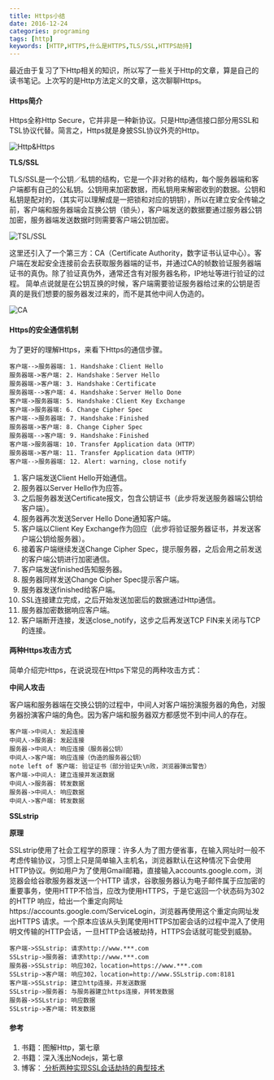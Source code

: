 ```yaml
---
title: Https小结
date: 2016-12-24
categories: programing
tags: [http]
keywords: [HTTP,HTTPS,什么是HTTPS,TLS/SSL,HTTPS劫持]
---
```


最近由于复习了下Http相关的知识，所以写了一些关于Http的文章，算是自己的读书笔记。上次写的是Http方法定义的文章，这次聊聊Https。

#### Https简介

Https全称Http Secure，它并非是一种新协议。只是Http通信接口部分用SSL和TSL协议代替。简言之，Https就是身披SSL协议外壳的Http。

![Http&Https](http://img.blog.csdn.net/20161224163733133?watermark/2/text/aHR0cDovL2Jsb2cuY3Nkbi5uZXQvdnVydG5lYw==/font/5a6L5L2T/fontsize/400/fill/I0JBQkFCMA==/dissolve/70/gravity/SouthEast)

**TLS/SSL**

TLS/SSL是一个公钥／私钥的结构，它是一个非对称的结构，每个服务器端和客户端都有自己的公私钥。公钥用来加密数据，而私钥用来解密收到的数据。公钥和私钥是配对的，（其实可以理解成是一把锁和对应的钥钥），所以在建立安全传输之前，客户端和服务器端会互换公钥（锁头），客户端发送的数据要通过服务器公钥加密，服务器端发送数据时则需要客户端公钥加密。

![TSL/SSL](http://img.blog.csdn.net/20161224175718032?watermark/2/text/aHR0cDovL2Jsb2cuY3Nkbi5uZXQvdnVydG5lYw==/font/5a6L5L2T/fontsize/400/fill/I0JBQkFCMA==/dissolve/70/gravity/SouthEast)

这里还引入了一个第三方：CA（Certificate Authority，数字证书认证中心）。客户端在发起安全连接前会去获取服务器端的证书，并通过CA的帧数验证服务器端证书的真伪。除了验证真伪外，通常还含有对服务器名称，IP地址等进行验证的过程。
简单点说就是在公钥互换的时候，客户端需要验证服务器给过来的公钥是否真的是我们想要的服务器发过来的，而不是其他中间人伪造的。

![CA](http://img.blog.csdn.net/20161224171233971?watermark/2/text/aHR0cDovL2Jsb2cuY3Nkbi5uZXQvdnVydG5lYw==/font/5a6L5L2T/fontsize/400/fill/I0JBQkFCMA==/dissolve/70/gravity/SouthEast)

#### Https的安全通信机制

为了更好的理解Https，来看下Https的通信步骤。

```sequence
客户端-->服务器端: 1. Handshake：Client Hello
服务器端->客户端: 2. Handshake：Server Hello
服务器端->客户端: 3. Handshake：Certificate
服务器端-->客户端: 4. Handshake：Server Hello Done
客户端->服务器端: 5. Handshake：Client Key Exchange
客户端->服务器端: 6. Change Cipher Spec
客户端-->服务器端: 7. Handshake：Finished
服务器端->客户端: 8. Change Cipher Spec
服务器端-->客户端: 9. Handshake：Finished
客户端->服务器端: 10. Transfer Application data（HTTP）
服务器端->客户端: 11. Transfer Application data（HTTP）
客户端-->服务器端: 12. Alert: warning, close notify
```

1. 客户端发送Client Hello开始通信。
2. 服务器以Server Hello作为应答。
3. 之后服务器发送Certificate报文，包含公钥证书（此步将发送服务器端公钥给客户端）。
4. 服务器再次发送Server Hello Done通知客户端。
5. 客户端以Client Key Exchange作为回应（此步将验证服务器证书，并发送客户端公钥给服务器）。
6. 接着客户端继续发送Change Cipher Spec，提示服务器，之后会用之前发送的客户端公钥进行加密通信。
7. 客户端发送finished告知服务器。
8. 服务器同样发送Change Cipher Spec提示客户端。
9. 服务器发送finished给客户端。
10. SSL连接建立完成，之后开始发送加密后的数据通过Http通信。
11. 服务器加密数据响应客户端。
12. 客户端断开连接，发送close_notify，这步之后再发送TCP FIN来关闭与TCP的连接。

#### 两种Https攻击方式

简单介绍完Https，在说说现在Https下常见的两种攻击方式：

**中间人攻击**

客户端和服务器端在交换公钥的过程中，中间人对客户端扮演服务器的角色，对服务器扮演客户端的角色。因为客户端和服务器双方都感觉不到中间人的存在。

```sequence
客户端->中间人: 发起连接
中间人->服务器: 发起连接
服务器->中间人: 响应连接（服务器公钥）
中间人->客户端: 响应连接（伪造的服务器公钥）
note left of 客户端: 验证证书（部分验证失\n败，浏览器弹出警告）
客户端->中间人: 建立连接并发送数据
中间人->服务器: 转发数据
服务器->中间人: 响应数据
中间人->客户端: 转发数据
```

**SSLstrip**

**原理**

SSLstrip使用了社会工程学的原理：许多人为了图方便省事，在输入网址时一般不考虑传输协议，习惯上只是简单输入主机名，浏览器默认在这种情况下会使用HTTP协议。例如用户为了使用Gmail邮箱，直接输入accounts.google.com，浏览器会给谷歌服务器发送一个HTTP 请求，谷歌服务器认为电子邮件属于应加密的重要事务，使用HTTP不恰当，应改为使用HTTPS，于是它返回一个状态码为302的HTTP 响应，给出一个重定向网址https://accounts.google.com/ServiceLogin，浏览器再使用这个重定向网址发出HTTPS 请求。一个原本应该从头到尾使用HTTPS加密会话的过程中混入了使用明文传输的HTTP会话，一旦HTTP会话被劫持，HTTPS会话就可能受到威胁。

```sequence
客户端->SSLstrip: 请求http://www.***.com
SSLstrip->服务器: 请求http://www.***.com
服务器->SSLstrip: 响应302，location=https://www.***.com
SSLstrip->客户端: 响应302，location=http://www.SSLstrip.com:8181
客户端->SSLstrip: 建立http连接，并发送数据
SSLstrip->服务器: 与服务器建立https连接，并转发数据
服务器->SSLstrip: 响应数据
SSLstrip->客户端: 转发数据
```

#### 参考

1. 书籍：图解Http，第七章
2. 书籍：深入浅出Nodejs，第七章
3. 博客：[ 分析两种实现SSL会话劫持的典型技术](http://blog.csdn.net/howeverpf/article/details/19366215)